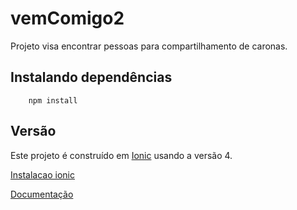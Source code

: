 vemComigo2
================================================

Projeto visa encontrar pessoas para compartilhamento de caronas.

Instalando dependências
-----------------------------------------------
```
    npm install
```


Versão 
-----------------------------------------------
Este projeto é construído em [Ionic](https://beta.ionicframework.com) usando a versão 4.

[Instalacao ionic](https://beta.ionicframework.com/docs/installation/cli/)

[Documentação](https://beta.ionicframework.com/docs/intro/)
